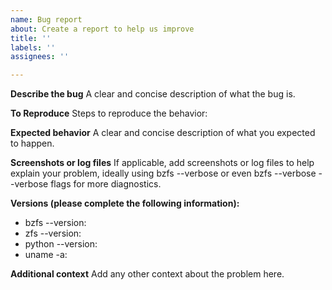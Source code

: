 ```yaml
---
name: Bug report
about: Create a report to help us improve
title: ''
labels: ''
assignees: ''

---
```


**Describe the bug**
A clear and concise description of what the bug is.

**To Reproduce**
Steps to reproduce the behavior:

**Expected behavior**
A clear and concise description of what you expected to happen.

**Screenshots or log files**
If applicable, add screenshots or log files to help explain your problem, 
ideally using bzfs --verbose or even bzfs --verbose --verbose flags for more diagnostics.

**Versions (please complete the following information):**
 - bzfs --version: 
 - zfs --version: 
 - python --version: 
 - uname -a: 

**Additional context**
Add any other context about the problem here.
